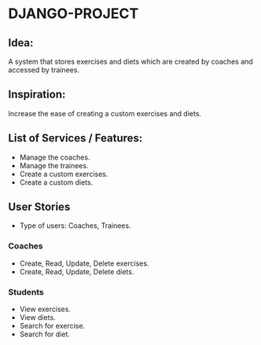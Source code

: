 # DJANGO-PROJECT

## Idea:
A system that stores exercises and diets which are created by coaches and accessed by trainees.

## Inspiration:
Increase the ease of creating a custom exercises and diets.


## List of Services / Features:

- Manage the coaches.
- Manage the trainees.
- Create a custom exercises.
- Create a custom diets.

## User Stories
- Type of users: Coaches, Trainees.


### Coaches

- Create, Read, Update, Delete exercises.
- Create, Read, Update, Delete diets.

### Students

- View exercises.
- View diets.
- Search for exercise.
- Search for diet.
